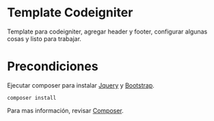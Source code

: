 # Template Codeigniter
Template para codeigniter, agregar header y footer, configurar algunas cosas y listo para trabajar.

# Precondiciones
Ejecutar composer para instalar [Jquery](https://jquery.com/) y [Bootstrap](http://getbootstrap.com/).
```
composer install
```

Para mas información, revisar [Composer](https://getcomposer.org/).